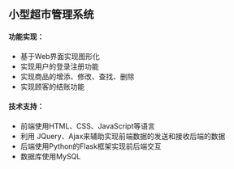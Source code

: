 ## 小型超市管理系统

#### 功能实现：

- 基于Web界面实现图形化
- 实现用户的登录注册功能
- 实现商品的增添、修改、查找、删除
- 实现顾客的结账功能

#### 技术支持：

- 前端使用HTML、CSS、JavaScript等语言
- 利用 JQuery、Ajax来辅助实现前端数据的发送和接收后端的数据
- 后端使用Python的Flask框架实现前后端交互
- 数据库使用MySQL

